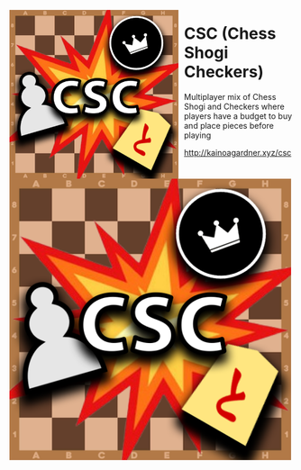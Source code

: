 <img src=".github/csc.png"
     alt="Image"
     style="float: left; margin-right: 10px; height: 300px" />
     
<h1 align="left">CSC (Chess Shogi Checkers)</h1>
Multiplayer mix of Chess Shogi and Checkers where players have a budget to buy and place pieces before playing

<http://kainoagardner.xyz/csc>

<img src=".github/csc.png"
     alt="Image"
     style="float: left; margin-right: 10px; height: 500px" />
